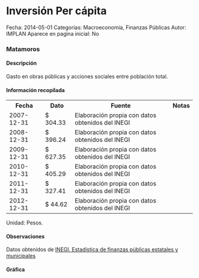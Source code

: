 Inversión Per cápita
=====

Fecha: 2014-05-01
Categorías: Macroeconomía, Finanzas Públicas
Autor: IMPLAN
Aparece en pagina inicial: No

### Matamoros

#### Descripción

Gasto en obras públicas y acciones sociales entre población total.

#### Información recopilada

<table class="table table-hover table-bordered">
  <tr><th>Fecha</th><th>Dato</th><th>Fuente</th><th>Notas</th></tr>
  <tr><td>2007-12-31</td><td>$ 304.33</td><td>Elaboración propia con datos obtenidos del INEGI</td><td></td></tr>
  <tr><td>2008-12-31</td><td>$ 396.24</td><td>Elaboración propia con datos obtenidos del INEGI</td><td></td></tr>
  <tr><td>2009-12-31</td><td>$ 627.35</td><td>Elaboración propia con datos obtenidos del INEGI</td><td></td></tr>
  <tr><td>2010-12-31</td><td>$ 405.29</td><td>Elaboración propia con datos obtenidos del INEGI</td><td></td></tr>
  <tr><td>2011-12-31</td><td>$ 327.41</td><td>Elaboración propia con datos obtenidos del INEGI</td><td></td></tr>
  <tr><td>2012-12-31</td><td>$ 44.62</td><td>Elaboración propia con datos obtenidos del INEGI</td><td></td></tr>
</table>

Unidad: Pesos.

#### Observaciones

Datos obtenidos de [INEGI. Estadística de finanzas públicas estatales y municipales](http://www.inegi.org.mx/sistemas/olap/Proyectos/bd/continuas/finanzaspublicas/FPMun.asp?s=est&c=11289&proy=efipem_fmun)

#### Gráfica

<div id="Morriscmcbdatx" class="grafica"></div>
  <!-- JAVASCRIPT DE LA GRAFICA EN Morriscmcbdatx -->
  <script>
  new Morris.Bar({
    element: 'Morriscmcbdatx',
    data: [
      { fecha: '2007-12-31', dato: 304.33 },
      { fecha: '2008-12-31', dato: 396.24 },
      { fecha: '2009-12-31', dato: 627.35 },
      { fecha: '2010-12-31', dato: 405.29 },
      { fecha: '2011-12-31', dato: 327.41 },
      { fecha: '2012-12-31', dato: 44.62 }
    ],
    xkey: 'fecha',
    ykeys: ['dato'],
    labels: ['Dato'],
    barColors: ['#FF5B02']
  });
  </script>

